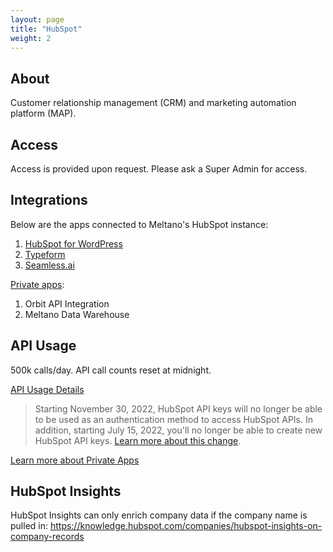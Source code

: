 ```yaml
---
layout: page
title: "HubSpot"
weight: 2
---
```


## About

Customer relationship management (CRM) and marketing automation platform (MAP).

## Access

Access is provided upon request. Please ask a Super Admin for access. 

## Integrations

Below are the apps connected to Meltano's HubSpot instance:

1. [HubSpot for WordPress](https://knowledge.hubspot.com/integrations/install-the-hubspot-wordpress-plugin?_ga=2.189290473.351036668.1664898612-358124087.1660659699)
2. [Typeform](https://www.typeform.com/help/a/integrate-your-typeform-with-hub-spot-360029578071/)
3. [Seamless.ai](https://help.seamless.ai/s/)

[Private apps](https://app.hubspot.com/private-apps/20712484):

1. Orbit API Integration
2. Meltano Data Warehouse

## API Usage

500k calls/day. API call counts reset at midnight. 

[API Usage Details](https://developers.hubspot.com/docs/api/usage-details)

> Starting November 30, 2022, HubSpot API keys will no longer be able to be used as an authentication method to access HubSpot APIs. In addition, starting July 15, 2022, you'll no longer be able to create new HubSpot API keys. [Learn more about this change](https://developers.hubspot.com/changelog/upcoming-api-key-sunset).

[Learn more about Private Apps](https://developers.hubspot.com/docs/api/private-apps)

## HubSpot Insights

HubSpot Insights can only enrich company data if the company name is pulled in: https://knowledge.hubspot.com/companies/hubspot-insights-on-company-records

